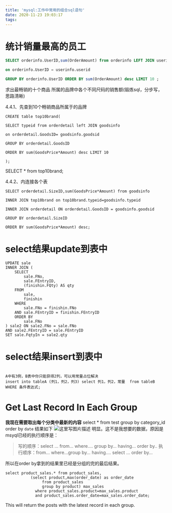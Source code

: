 ```yaml
---
title: 'mysql:工作中常用的组合sql语句'
date: 2020-11-23 19:03:17
tags:
---
```




# 统计销量最高的员工

```sql
SELECT orderinfo.UserID,sum(OrderAmount) from orderinfo LEFT JOIN userinfo

on orderinfo.UserID = userinfo.userid

GROUP BY orderinfo.UserID ORDER BY sum(OrderAmount) desc LIMIT 10 ;
```

求出最畅销的十个商品 所属的品牌中各个不同尺码的销售额(锻炼sql，分步写，思路清晰)

4.4.1、先查到10个畅销商品所属于的品牌

```
CREATE table top10brand(

SELECT typeid from orderdetail left JOIN goodsinfo

on orderdetail.GoodsID= goodsinfo.goodsid

GROUP BY orderdetail.GoodsID

ORDER BY sum(GoodsPrice*Amount) desc LIMIT 10

);
```

SELECT * from top10brand;

4.4.2、内连接各个表

```
SELECT orderdetail.SizeID,sum(GoodsPrice*Amount) from goodsinfo

INNER JOIN top10brand on top10brand.typeid=goodsinfo.typeid

INNER JOIN orderdetail ON orderdetail.GoodsID = goodsinfo.goodsid

GROUP BY orderdetail.SizeID

ORDER BY sum(GoodsPrice*Amount) desc;
```





# select结果update到表中

```mysql
UPDATE sale
INNER JOIN (
	SELECT
		sale.FNo,
		sale.FEntryID,
		(finishin.FQty) AS qty
	FROM
		sale,
		finishin
	WHERE
		sale.FNo = finishin.FNo
	AND sale.FEntryID = finishin.FEntryID
	ORDER BY
		sale.FNo
) sale2 ON sale2.FNo = sale.FNo
AND sale2.FEntryID = sale.FEntryID
SET sale.FqtyIn = sale2.qty
```



# select结果insert到表中

```mysql

A中有3例，B表中你只能获得2列，可以用常量占位解决
insert into tableA (列1，列2，列3) select 列1，列2，常量  from tableB WHERE 条件表达式;
```





# Get Last Record In Each Group

**我现在需要取出每个分类中最新的内容**
select * from test group by category_id order by `date`
结果如下
![这里写图片描述](https://img-blog.csdn.net/20160830142144744)
明显。这不是我想要的数据，原因是msyql已经的执行顺序是：

> 写的顺序：select … from… where…. group by… having… order by..
> 执行顺序：from… where…group by… having…. select … order by…

所以在order by拿到的结果里已经是分组的完的最后结果。



```
select product_sales.* from product_sales,
           (select product,max(order_date) as order_date
                from product_sales
                group by product) max_sales
             where product_sales.product=max_sales.product
             and product_sales.order_date=max_sales.order_date;
```

This will return the posts with the latest record in each group.